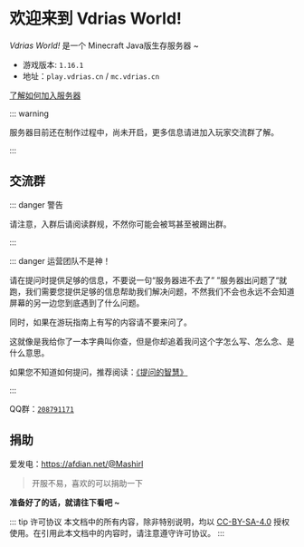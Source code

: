# 欢迎来到 Vdrias World!

*Vdrias World!* 是一个 Minecraft Java版生存服务器 ~

- 游戏版本: `1.16.1`
- 地址：`play.vdrias.cn` / `mc.vdrias.cn`

[了解如何加入服务器](/get-started#加入)

::: warning

服务器目前还在制作过程中，尚未开启，更多信息请进加入玩家交流群了解。

:::

## 交流群

::: danger 警告

请注意，入群后请阅读群规，不然你可能会被骂甚至被踢出群。

:::

::: danger 运营团队不是神！

请在提问时提供足够的信息，不要说一句“服务器进不去了” ”服务器出问题了“就跑，我们需要您提供足够的信息帮助我们解决问题，不然我们不会也永远不会知道屏幕的另一边您到底遇到了什么问题。

同时，如果在游玩指南上有写的内容请不要来问了。

这就像是我给你了一本字典叫你查，但是你却追着我问这个字怎么写、怎么念、是什么意思。

如果您不知道如何提问，推荐阅读：[《提问的智慧》](https://github.com/ryanhanwu/How-To-Ask-Questions-The-Smart-Way/blob/master/README-zh_CN.md)

:::

QQ群：[`208791171`](https://jq.qq.com/?_wv=1027&k=aXIUvT35)

## 捐助
爱发电：<https://afdian.net/@Mashirl>  
> 开服不易，喜欢的可以捐助一下

**准备好了的话，就请往下看吧 ~**

::: tip 许可协议
本文档中的所有内容，除非特别说明，均以 [CC-BY-SA-4.0](https://creativecommons.org/licenses/by-sa/4.0/deed.zh) 授权使用。在引用此本文档中的内容时，请注意遵守许可协议。
:::

